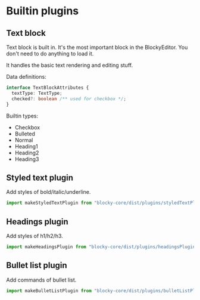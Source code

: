 # Builtin plugins

## Text block

Text block is built in. It's the most important block in the BlockyEditor. You don't need to do anything to load it.

It handles the basic text rendering and editing stuff.

Data definitions:

```typescript
interface TextBlockAttributes {
  textType: TextType;
  checked?: boolean /** used for checkbox */;
}
```

Builtin types:

- Checkbox
- Bulleted
- Normal
- Heading1
- Heading2
- Heading3

## Styled text plugin

Add styles of bold/italic/underline.

```typescript
import makeStyledTextPlugin from "blocky-core/dist/plugins/styledTextPlugin";
```

## Headings plugin

Add styles of h1/h2/h3.

```typescript
import makeHeadingsPlugin from "blocky-core/dist/plugins/headingsPlugin";
```

## Bullet list plugin

Add commands of bullet list.

```typescript
import makeBulletListPlugin from "blocky-core/dist/plugins/bulletListPlugin";
```
